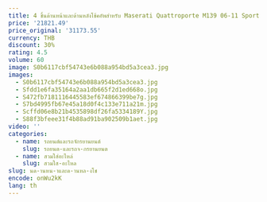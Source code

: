 ```yaml
---
title: 4 ชิ้นด้านหน้าและด้านหลังโช้คอัพสําหรับ Maserati Quattroporte M139 06-11 Sport Gt Skyhook 226147 226149 , 248256
price: '21821.49'
price_original: '31173.55'
currency: THB
discount: 30%
rating: 4.5
volume: 60
image: S0b6117cbf54743e6b088a954bd5a3cea3.jpg
images:
  - S0b6117cbf54743e6b088a954bd5a3cea3.jpg
  - Sfdd1e6fa35164a2aa1db665f2d1ed668o.jpg
  - S472fb7181116445583ef674866399be7g.jpg
  - S7bd4995fb67e45a18d0f4c133e711a21m.jpg
  - Scffd06e8b21b4535898df26fa5334189Y.jpg
  - S88f3bfeee31f4b88ad91ba902509b1aet.jpg
video: ''
categories:
  - name: รถยนต์และรถจักรยานยนต์
    slug: รถยนต-และรถจ-กรยานยนต
  - name: สวมใส่อะไหล่
    slug: สวมใส-อะไหล
slug: นด-านหน-าและด-านหล-งโช
encode: onWu2kK
lang: th
---
```

  